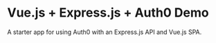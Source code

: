 # Vue.js + Express.js + Auth0 Demo

A starter app for using Auth0 with an Express.js API and Vue.js SPA.
